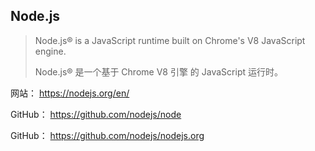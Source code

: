 ## Node.js

> Node.js® is a JavaScript runtime built on Chrome's V8 JavaScript engine.
>
> Node.js® 是一个基于 Chrome V8 引擎 的 JavaScript 运行时。

网站： https://nodejs.org/en/

GitHub： https://github.com/nodejs/node

GitHub： https://github.com/nodejs/nodejs.org
